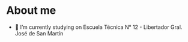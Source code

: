 # About me

- 🌱 I’m currently studying on Escuela Técnica N° 12 - Libertador Gral. José de San Martín

